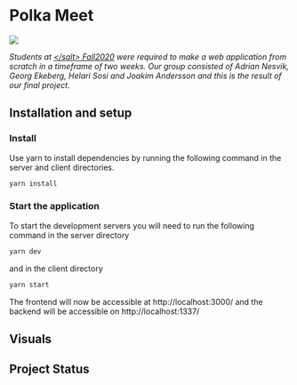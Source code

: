 # Polka Meet

[![](https://www.repostatus.org/badges/latest/wip.svg)](https://www.repostatus.org/#wip)

_Students at [\</salt> Fall2020](https://salt.study/) were required to make a web application from scratch in a timeframe of two weeks. Our group consisted of Adrian Nesvik, Georg Ekeberg, Helari Sosi and Joakim Andersson and this is the result of our final project._

## Installation and setup

### Install

Use yarn to install dependencies by running the following command in the server and client directories.

```bash
yarn install
```

### Start the application

To start the development servers you will need to run the following command in the server directory

```bash
yarn dev
```

and in the client directory

```bash
yarn start
```

The frontend will now be accessible at http://localhost:3000/ and the backend will be accessible on http://localhost:1337/

## Visuals



## Project Status

